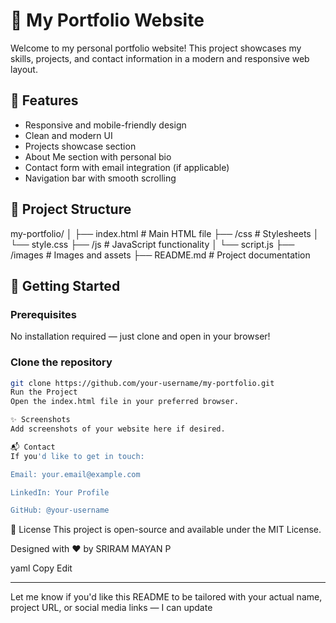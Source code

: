 # 💼 My Portfolio Website

Welcome to my personal portfolio website! This project showcases my skills, projects, and contact information in a modern and responsive web layout.

## 📌 Features

- Responsive and mobile-friendly design
- Clean and modern UI
- Projects showcase section
- About Me section with personal bio
- Contact form with email integration (if applicable)
- Navigation bar with smooth scrolling

## 📂 Project Structure

my-portfolio/
│
├── index.html # Main HTML file
├── /css # Stylesheets
│ └── style.css
├── /js # JavaScript functionality
│ └── script.js
├── /images # Images and assets
├── README.md # Project documentation


## 🚀 Getting Started

### Prerequisites

No installation required — just clone and open in your browser!

### Clone the repository

```bash
git clone https://github.com/your-username/my-portfolio.git
Run the Project
Open the index.html file in your preferred browser.

✨ Screenshots
Add screenshots of your website here if desired.

📬 Contact
If you'd like to get in touch:

Email: your.email@example.com

LinkedIn: Your Profile

GitHub: @your-username
```
📝 License
This project is open-source and available under the MIT License.

Designed with ❤️ by SRIRAM MAYAN P

yaml
Copy
Edit

---

Let me know if you'd like this README to be tailored with your actual name, project URL, or social media links — I can update 
